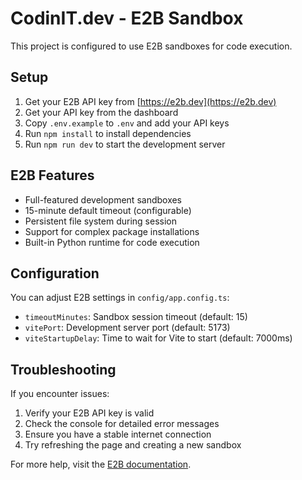 # CodinIT.dev - E2B Sandbox

This project is configured to use E2B sandboxes for code execution.

## Setup

1. Get your E2B API key from [https://e2b.dev](https://e2b.dev)
2. Get your API key from the dashboard
3. Copy `.env.example` to `.env` and add your API keys
4. Run `npm install` to install dependencies
5. Run `npm run dev` to start the development server

## E2B Features

- Full-featured development sandboxes
- 15-minute default timeout (configurable)
- Persistent file system during session
- Support for complex package installations
- Built-in Python runtime for code execution

## Configuration

You can adjust E2B settings in `config/app.config.ts`:

- `timeoutMinutes`: Sandbox session timeout (default: 15)
- `vitePort`: Development server port (default: 5173)
- `viteStartupDelay`: Time to wait for Vite to start (default: 7000ms)

## Troubleshooting

If you encounter issues:

1. Verify your E2B API key is valid
2. Check the console for detailed error messages
3. Ensure you have a stable internet connection
4. Try refreshing the page and creating a new sandbox

For more help, visit the [E2B documentation](https://docs.e2b.dev).
